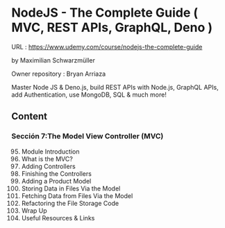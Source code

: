 # NodeJS - The Complete Guide ( MVC, REST APIs, GraphQL, Deno )

URL : https://www.udemy.com/course/nodejs-the-complete-guide

by Maximilian Schwarzmüller

Owner repository : Bryan Arriaza

Master Node JS & Deno.js, build REST APIs with Node.js, GraphQL APIs, add Authentication, use MongoDB, SQL & much more!

## Content

### Sección 7:The Model View Controller (MVC)

95. Module Introduction
96. What is the MVC?
97. Adding Controllers
98. Finishing the Controllers
99. Adding a Product Model
100.  Storing Data in Files Via the Model
101.  Fetching Data from Files Via the Model
102.  Refactoring the File Storage Code
103.  Wrap Up
104.  Useful Resources & Links

